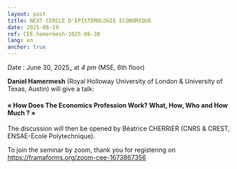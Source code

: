 ```yaml
---
layout: post
title: NEXT CERCLE D'EPISTEMOLOGIE ECONOMIQUE
date: 2025-06-19
ref: CEE-hamermesh-2025-06-30
lang: en
anchor: true
---
```



<i class="fas fa-table"></i> Date : June 30, 2025_ at _4 pm_ (MSE, 6th floor)

**Daniel Hamermesh** (Royal Holloway University of London & University of Texas, Austin) will give a talk:

#### «  How Does The Economics Profession Work? What, How, Who and How Much ? »

The discussion will then be opened by Béatrice CHERRIER (CNRS & CREST, ENSAE-Ecole Polytechnique).

To join the seminar by zoom, thank you for registering on  https://framaforms.org/zoom-cee-1673867356
